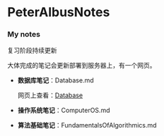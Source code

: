 # PeterAlbusNotes
### My notes

复习阶段持续更新

大体完成的笔记会更新部署到服务器上，有一个网页。

+ **数据库笔记**：Database.md

  网页上查看：[Database](http://47.117.160.245:8080/database.html)

+ **操作系统笔记**：ComputerOS.md

+ **算法基础笔记**：FundamentalsOfAlgorithmics.md

